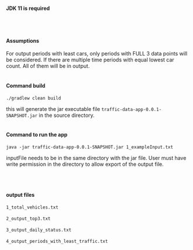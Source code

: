 
#### JDK 11 is required
<br><br/>
#### Assumptions
For output periods with least cars, only periods with FULL 3 data points will be considered. If 
there are multiple time periods with equal lowest car count. All of them will be in output.
<br><br/>
#### Command build
```
./gradlew clean build
```
this will generate the jar executable file ```traffic-data-app-0.0.1-SNAPSHOT.jar``` in the source directory.
<br><br/>
#### Command to run the app
```
java -jar traffic-data-app-0.0.1-SNAPSHOT.jar 1_exampleInput.txt
```
inputFile needs to be in the same directory with the jar file. User must have write permission in the directory to 
allow export of the output file.

<br><br/>
#### output files
```1_total_vehicles.txt```
<br><br/>
```2_output_top3.txt```
<br><br/>
```3_output_daily_status.txt```
<br><br/>
```4_output_periods_with_least_traffic.txt```